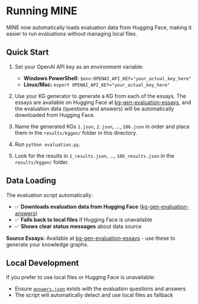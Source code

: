 # Running MINE

MINE now automatically loads evaluation data from Hugging Face, making it easier to run evaluations without managing local files.

## Quick Start

1. Set your OpenAI API key as an environment variable:
   - **Windows PowerShell:** `$env:OPENAI_API_KEY="your_actual_key_here"`
   - **Linux/Mac:** `export OPENAI_API_KEY="your_actual_key_here"`

2. Use your KG generator to generate a KG from each of the essays. The essays are available on Hugging Face at [kg-gen-evaluation-essays](https://huggingface.co/datasets/kyssen/kg-gen-evaluation-essays), and the evaluation data (questions and answers) will be automatically downloaded from Hugging Face.

3. Name the generated KGs `1.json`, `2.json`, ..., `106.json` in order and place them in the `results/kggen/` folder in this directory.

4. Run `python evaluation.py`.

5. Look for the results in `1_results.json`, ..., `106_results.json` in the `results/kggen/` folder.

## Data Loading

The evaluation script automatically:
- ✅ **Downloads evaluation data from Hugging Face** ([kg-gen-evaluation-answers](https://huggingface.co/datasets/kyssen/kg-gen-evaluation-answers))
- ✅ **Falls back to local files** if Hugging Face is unavailable
- ✅ **Shows clear status messages** about data source

**Source Essays:** Available at [kg-gen-evaluation-essays](https://huggingface.co/datasets/kyssen/kg-gen-evaluation-essays) - use these to generate your knowledge graphs.

## Local Development

If you prefer to use local files or Hugging Face is unavailable:
- Ensure [`answers.json`](answers.json) exists with the evaluation questions and answers
- The script will automatically detect and use local files as fallback